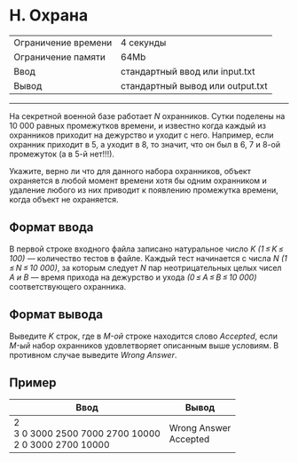 # H. Охрана

<table>
  <tr>
  	<td>Ограничение времени</td>
  	<td>4 секунды</td>
  </tr>
  <tr>
  	<td>Ограничение памяти</td>
  	<td>64Mb</td>
  </tr>
  <tr>
  	<td>Ввод</td>
  	<td>стандартный ввод или input.txt</td>
  </tr>
  <tr>
  	<td>Вывод</td>
  	<td>стандартный вывод или output.txt</td>
  </tr>
</table>

---
На секретной военной базе работает *N* охранников. Сутки поделены на 10 000 равных промежутков времени, и известно когда каждый из охранников приходит на дежурство и уходит с него. Например, если охранник приходит в 5, а уходит в 8, то значит, что он был в 6, 7 и 8-ой промежуток (а в 5-й нет!!!).

Укажите, верно ли что для данного набора охранников, объект охраняется в любой момент времени хотя бы одним охранником и удаление любого из них приводит к появлению промежутка времени, когда объект не охраняется.

## Формат ввода

В первой строке входного файла записано натуральное число *K (1 ≤ K ≤ 100)* — количество тестов в файле. Каждый тест начинается с числа *N (1 ≤ N ≤ 10 000)*, за которым следует *N* пар неотрицательных целых чисел *A и B* — время прихода на дежурство и ухода *(0 ≤ A ≤ B ≤ 10 000)* соответствующего охранника.

## Формат вывода

Выведите *K* строк, где в *M-ой* строке находится слово *Accepted*, если *M-ый* набор охранников удовлетворяет описанным выше условиям. В противном случае выведите *Wrong Answer*.

## Пример

|Ввод|Вывод|
|---|---|
|2<br>3 0 3000 2500 7000 2700 10000<br>2 0 3000 2700 10000|Wrong Answer<br>Accepted|
